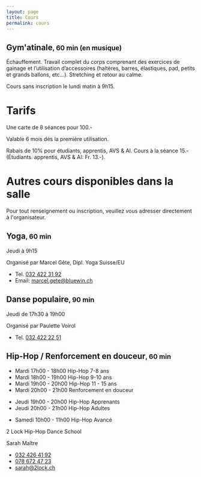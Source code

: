```yaml
---
layout: page
title: Cours
permalink: cours
---
```


## Gym'atinale<small>, 60 min (en musique)</small>

Échauffement. Travail complet du corps comprenant des exercices de gainage et l’utilisation d’accessoires (haltères, barres, élastiques, pad, petits et grands ballons, etc...). Stretching et retour au calme.

Cours sans inscription le lundi matin à 9h15.

# Tarifs

Une carte de 8 séances pour 100.-

Valable 6 mois dès la première utilisation.

Rabais de 10% pour étudiants, apprentis, AVS & AI. Cours à la séance 15.- (Étudiants. apprentis, AVS & AI: Fr. 13.-).

# Autres cours disponibles dans la salle

Pour tout renseignement ou inscription, veuillez vous adresser directement à l'organisateur.

## Yoga<small>, 60 min</small>

Jeudi à 9h15

Organisé par Marcel Gête, Dipl. Yoga Suisse/EU

- Tel. [032 422 31 92](tel:+41324223192)
- Email: <marcel.gete@bluewin.ch>

## Danse populaire<small>, 90 min</small>

Jeudi de 17h30 à 19h00

Organisé par Paulette Voirol

- Tel. [032 422 22 51](tel:+41324222251)

## Hip-Hop / Renforcement en douceur<small>, 60 min</small>

- Mardi 17h00 - 18h00 Hip-Hop 7-8 ans
- Mardi 18h00 - 19h00 Hip-Hop 9-10 ans
- Mardi 19h00 - 20h00 Hip-Hop 11 - 15 ans
- Mardi 20h00 - 21h00 Renforcement en douceur

<!-- -->

- Jeudi 19h00 - 20h00 Hip-Hop Apprenants
- Jeudi 20h00 - 21h00 Hip-Hop Adultes

<!-- -->

- Samedi 10h00 - 11h00 Hip-Hop Avancé

2 Lock Hip-Hop Dance School

Sarah Maître

- [032 426 41 92](tel:+41324264192)
- [078 672 47 23](tel:+41786724723)
- <sarah@2lock.ch>

